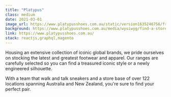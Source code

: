 ```yaml
---
title: "Platypus"
class: medium
date: 2021-03-01
image_url: https://www.platypusshoes.com.au/static/version1635246756/frontend/Ewave/platypus/en_AU/images/logo.svg
background: https://www.platypusshoes.com.au/media/wysiwyg/find-a-store.png
link: https://www.platypusshoes.com.au/
stack: reactjs,graphql,magento
---
```


Housing an extensive collection of iconic global brands, we pride ourselves on stocking the latest and greatest footwear and apparel. Our ranges are carefully selected so you can find a treasured iconic style or a newly engineered silhouette.

With a team that walk and talk sneakers and a store base of over 122 locations spanning Australia and New Zealand, you're sure to find your perfect pair.
